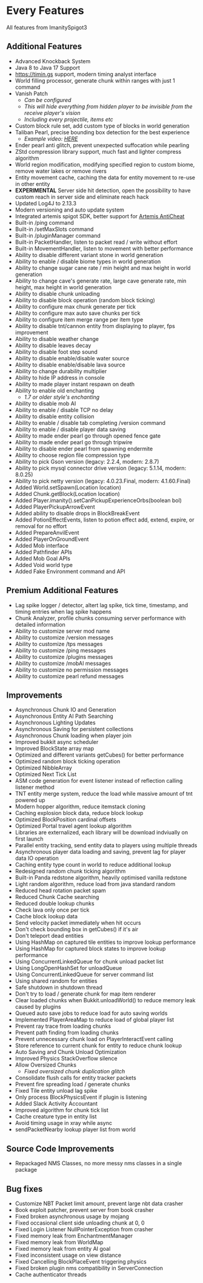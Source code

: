 # Every Features
All features from ImanitySpigot3

## Additional Features
- Advanced Knockback System
- Java 8 to Java 17 Support
- https://timin.gs support, modern timing analyst interface
- World filling processor, generate chunk within ranges with just 1 command
- Vanish Patch
  - *Can be configured*
  - *This will hide everything from hidden player to be invisible from the receive player's vision*
  - *Including every projectile, items etc*
- Custom block rule set, add custom type of blocks in world generation
- Taliban Pearl, precise bounding box detection for the best experience
  - *Example video: [HERE](https://www.youtube.com/watch?v=XX4-AzyxwTE)*
- Ender pearl anti glitch, prevent unexpected suffocation while pearling
- ZStd compression library support, much fast and lighter compress algorithm
- World region modification, modifying specified region to custom biome, remove water lakes or remove rivers
- Entity movement cache, caching the data for entity movement to re-use in other entity
- **EXPERIMENTAL** Server side hit detection, open the possibility to have custom reach in server side and eliminate reach hack
- Updated Log4J to 2.13.3
- Modern versioning and auto update system
- Integrated artemis spigot SDK, better support for [Artemis AntiCheat](https://artemis.ac/)
- Built-in /ping command
- Built-in /setMaxSlots command
- Built-in /pluginManager command
- Built-in PacketHandler, listen to packet read / write without effort
- Built-in MovementHandler, listen to movement with better performance
- Ability to disable different variant stone in world generation
- Ability to enable / disable biome types in world generation
- Ability to change sugar cane rate / min height and max height in world generation
- Ability to change cave's generate rate, large cave generate rate, min height, max height in world generation
- Ability to disable chunk unloading
- Ability to disable block operation (random block ticking)
- Ability to configure max chunk generate per tick
- Ability to configure max auto save chunks per tick
- Ability to configure item merge range per item type
- Ability to disable tnt/cannon entity from displaying to player, fps improvement
- Ability to disable weather change
- Ability to disable leaves decay
- Ability to disable foot step sound
- Ability to disable enable/disable water source
- Ability to disable enable/disable lava source
- Ability to change durability multiplier
- Ability to hide IP address in console
- Ability to made player instant respawn on death
- Ability to enable old enchanting
  - *1.7 or older style's enchanting*
- Ability to disable mob AI
- Ability to enable / disable TCP no delay
- Ability to disable entity collision
- Ability to enable / disable tab completing /version command
- Ability to enable / disable player data saving
- Ability to made ender pearl go through opened fence gate
- Ability to made ender pearl go through tripwire
- Ability to disable ender pearl from spawning endermite
- Ability to choose region file compression type
- Ability to pick Gson version (legacy: 2.2.4, modern: 2.8.7)
- Ability to pick mysql connector drive version (legacy: 5.1.14, modern: 8.0.25)
- Ability to pick netty version (legacy: 4.0.23.Final, modern: 4.1.60.Final)
- Added World.setSpawn(Location location)
- Added Chunk.getBlock(Location location)
- Added Player.imanity().setCanPickupExperienceOrbs(boolean bol)
- Added PlayerPickupArrowEvent
- Added ability to disable drops in BlockBreakEvent
- Added PotionEffectEvents, listen to potion effect add, extend, expire, or removal for no effort
- Added PrepareAnvilEvent
- Added PlayerOnGroundEvent
- Added Mob interface
- Added Pathfinder APIs
- Added Mob Goal APIs
- Added Void world type
- Added Fake Environment command and API

## Premium Additional Features
- Lag spike logger / detector, altert lag spike, tick time, timestamp, and timing entries when lag spike happens
- Chunk Analyzer, profile chunks consuming server performance with detailed information
- Ability to customize server mod name
- Ability to customize /version messages
- Ability to customize /tps messages
- Ability to customize /ping messages
- Ability to customize /plugins messages
- Ability to customize /mobAI messages
- Ability to customize no permission messages
- Ability to customize pearl refund messages

## Improvements
- Asynchronous Chunk IO and Generation
- Asynchronous Entity AI Path Searching
- Asynchronous Lighting Updates
- Asynchronous Saving for persistent collections
- Asynchronous Chunk loading when player join
- Improved bukkit async scheduler
- Improved BlockState array map
- Optimized and different variants getCubes() for better performance
- Optimized random block ticking operation
- Optimized NibbleArray
- Optimized Next Tick List
- ASM code generation for event listener instead of reflection calling listener method
- TNT entity merge system, reduce the load while massive amount of tnt powered up
- Modern hopper algorithm, reduce itemstack cloning
- Caching explosion block data, reduce block lookup
- Optimized BlockPosition cardinal offsets
- Optimized Portal travel agent lookup algorithm
- Libraries are externalized, each library will be download indviually on first launch
- Parallel entity tracking, send entity data to players using multiple threads
- Asynchronous player data loading and saving, prevent lag for player data IO operation
- Caching entity type count in world to reduce additional lookup
- Redesigned random chunk ticking algorithm
- Built-in Panda redstone algorithm, heavily optimised vanilla redstone
- Light random algorithm, reduce load from java standard random
- Reduced head rotation packet spam
- Reduced Chunk Cache searching
- Reduced double lookup chunks
- Check lava only once per tick
- Cache block lookup data
- Send velocity packet immediately when hit occurs
- Don't check bounding box in getCubes() if it's air
- Don't teleport dead entities
- Using HashMap on captured tile entities to improve lookup performance
- Using HashMap for captured block states to improve lookup performance
- Using ConcurrentLinkedQueue for chunk unload packet list
- Using LongOpenHashSet for unloadQueue
- Using ConcurrentLinkedQueue for server command list
- Using shared random for entities
- Safe shutdown in shutdown thread
- Don't try to load / generate chunk for map item renderer
- Clear loaded chunks when Bukkit.unloadWorld() to reduce memory leak caused by plugins
- Queued auto save jobs to reduce load for auto saving worlds
- Implemented PlayerAreaMap to reduce load of global player list
- Prevent ray trace from loading chunks
- Prevent path finding from loading chunks
- Prevent unnecessary chunk load on PlayerInteractEvent calling
- Store reference to current chunk for entity to reduce chunk lookup
- Auto Saving and Chunk Unload Optimization
- Improved Physics StackOverflow silence
- Allow Oversized Chunks
  - *Fixed oversized chunk duplication glitch*
- Consolidate flush calls for entity tracker packets
- Prevent fire spreading load / generate chunks
- Fixed Tile entity unload lag spike
- Only process BlockPhysicsEvent if plugin is listening
- Added Slack Activity Accountant
- Improved algorithm for chunk tick list
- Cache creature type in entity list
- Avoid timing usage in xray while async
- sendPacketNearby lookup player list from world

## Source Code Improvements
- Repackaged NMS Classes, no more messy nms classes in a single package

## Bug fixes
- Customize NBT Packet limit amount, prevent large nbt data crasher
- Book exploit patcher, prevent server from book crasher
- Fixed broken asynchronous usage by mojang
- Fixed occasional client side unloading chunk at 0, 0
- Fixed Login Listener NullPointerException from crasher
- Fixed memory leak from EnchantmentManager
- Fixed memory leak from WorldMap
- Fixed memory leak from entity AI goal
- Fixed inconsistent usage on view distance
- Fixed Cancelling BlockPlaceEvent triggering physics
- Fixed broken plugin nms compatibility in ServerConnection
- Cache authenticator threads
